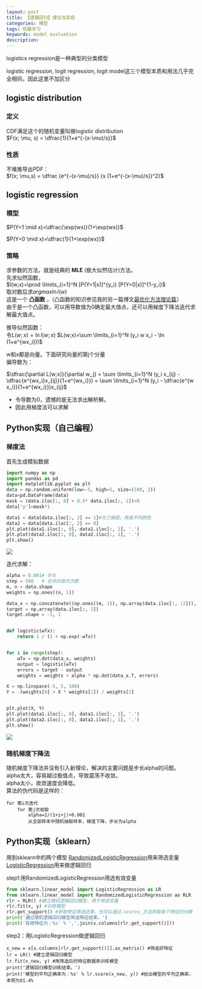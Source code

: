 ```yaml
---
layout: post
title: 【逻辑回归】理论与实现
categories: 模型
tags: 机器学习
keywords: model evaluation
description:
---
```

logistics regression是一种典型的分类模型  

 logistic regression, logit regression, logit model这三个模型本质和用法几乎完全相同，因此这里不加区分

## logistic distribution

### 定义
CDF满足这个的随机变量叫做logistic distribution  
 $F(x; \mu, s) = \dfrac{1}{1+e^{-(x-\mu)/s}}$

### 性质
不难推导出PDF：  
$f(x; \mu,s) = \dfrac {e^{-(x-\mu)/s}} {s (1+e^{-(x-\mu)/s})^2}$

## logistic regression

### 模型
$P(Y=1 \mid x)=\dfrac{\exp(wx)}{1+\exp(wx)}$  

$P(Y=0 \mid x)=\dfrac{1}{1+\exp(wx)}$  

### 策略

求参数的方法，就是经典的 **MLE** (极大似然估计)方法。  
先求似然函数，  
$l(w;x)=\prod \limits_{i=1}^N [P(Y=1|x)]^{y_i} [P(Y=0|x)]^{1-y_i}$  
取对数后求$argmax \ln l(w)$   
这是一个 **凸函数** ，（凸函数的知识参见我的另一篇博文<a href='/2017/06/09/optimization.html'>最优化方法理论篇</a>）  
由于是一个凸函数，可以用导数值为0确定最大值点，还可以用梯度下降法迭代求解最大值点。  

推导似然函数：  
令$L(w;x)=\ln l(w;x)$
$L(w;x)=\sum \limits_{i=1}^N (y_i w x_i - \ln (1+e^{wx_i}))$  

w和x都是向量。下面研究向量的第j个分量   
偏导数为：  

$\dfrac{\partial L(w;x)}{\partial w_j} = \sum \limits_{i=1}^N (y_i x_{ij} - \dfrac{e^{wx_i}x_{ij}}{1+e^{wx_i}}) =  \sum \limits_{i=1}^N (y_i - \dfrac{e^{w x_i}}{1+e^{wx_i}})x_{ij}$  

- 令导数为0，遗憾的是无法求出解析解。
- 因此用梯度法可以求解

## Python实现（自己编程）

### 梯度法  

首先生成模拟数据  
```py
import numpy as np
import pandas as pd
import matplotlib.pyplot as plt
data = np.random.uniform(low=-5, high=5, size=(100, 2))
data=pd.DataFrame(data)
mask = (data.iloc[:, 0] + 0.5* data.iloc[:, 1])<0
data['y']=mask*1

data1 = data[data.iloc[:, 2] == 1]#为了画图，两类不同颜色
data2 = data[data.iloc[:, 2] == 0]
plt.plot(data1.iloc[:, 0], data1.iloc[:, 1], '.')
plt.plot(data2.iloc[:, 0], data2.iloc[:, 1], '.')
plt.show()
```

<img src='http://www.guofei.site/public/postimg/logisticregression1.png'>

迭代求解：  
```py
alpha = 0.001# 步长
step = 500   # 总共的迭代次数
m, n = data.shape
weights = np.ones((n, 1))

data_x = np.concatenate((np.ones((m, 1)), np.array(data.iloc[:, :2])), axis=1)  # 去掉y列，并添加全1的第一列
target = np.array(data.iloc[:, 2])
target.shape = -1, 1


def logistic(wTx):
    return 1 / (1 + np.exp(-wTx))


for i in range(step):
    wTx = np.dot(data_x, weights)
    output = logistic(wTx)
    errors = target - output
    weights = weights + alpha * np.dot(data_x.T, errors)

X = np.linspace(-5, 5, 100)
Y = -(weights[0] + X * weights[1]) / weights[2]


plt.plot(X, Y)
plt.plot(data1.iloc[:, 0], data1.iloc[:, 1], '.')
plt.plot(data2.iloc[:, 0], data2.iloc[:, 1], '.')
plt.show()

```

<img src='http://www.guofei.site/public/postimg/logisticregression2.png'>

### 随机梯度下降法
随机梯度下降法并没有引入新理论，解决的主要问题是步长alpha的问题。  
alpha太大，容易越过极值点，导致震荡不收敛。  
alpha太小，收敛速度会降低。  
算法的伪代码是这样的：  
```
for 第i次迭代
    for 第j次收取
        alpha=2/(1+i+j)+0.001
        从全部样本中随机抽取样本，梯度下降，步长为alpha
```


## Python实现（sklearn）

用到sklearn中的两个模型
[RandomizedLogisticRegression](http://scikit-learn.org/stable/modules/generated/sklearn.linear_model.RandomizedLogisticRegression.html)用来筛选变量  
[LogisticRegression](http://scikit-learn.org/stable/modules/generated/sklearn.linear_model.LogisticRegression.html)用来做逻辑回归  

step1:用RandomizedLogisticRegression筛选有效变量  
```py
from sklearn.linear_model import LogisticRegression as LR
from sklearn.linear_model import RandomizedLogisticRegression as RLR
rlr = RLR() #建立随机逻辑回归模型，用于筛选变量
rlr.fit(x, y) #训练模型
rlr.get_support() #获取特征筛选结果，也可以通过.scores_方法获取各个特征的分数
print('通过随机逻辑回归模型筛选特征结束。')
print('有效特征为：%s' % ','.join(x.columns[rlr.get_support()]))
```

step2：用LogisticRegression做逻辑回归
```
x_new = x[x.columns[rlr.get_support()]].as_matrix() #筛选好特征
lr = LR() #建立逻辑回归模型
lr.fit(x_new, y) #用筛选后的特征数据来训练模型
print('逻辑回归模型训练结束。')
print('模型的平均正确率为：%s' % lr.score(x_new, y)) #给出模型的平均正确率，本例为81.4%
```
